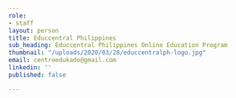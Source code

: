 ```yaml
---
role:
- staff
layout: person
title: Educcentral Philippines
sub_heading: Educcentral Philippines Online Education Program
thumbnail: "/uploads/2020/03/28/educcentralph-logo.jpg"
email: centroedukado@gmail.com
linkedin: ''
published: false

---
```

